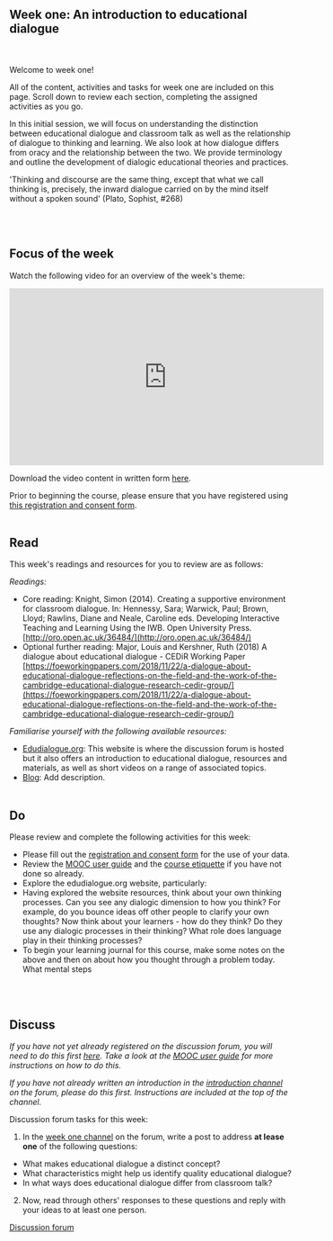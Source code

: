 ## Week one: An introduction to educational dialogue
<br/><br/>
Welcome to week one!

All of the content, activities and tasks for week one are included on this page. Scroll down to review each section, completing the assigned activities as you go.

In this initial session, we will focus on understanding the distinction between educational dialogue and classroom talk as well as the relationship of dialogue to thinking and learning. We also look at how dialogue differs from oracy and the relationship between the two. We provide terminology and outline the development of dialogic educational theories and practices.

'Thinking and discourse are the same thing, except that what we call thinking is, precisely, the inward dialogue carried on by the mind itself without a spoken sound' (Plato, Sophist, #268)

<br/><br/>
## Focus of the week

Watch the following video for an overview of the week's theme:

<iframe width="560" height="315" src="https://www.youtube.com/embed/NJb545Dcfoo" title="YouTube video player" frameborder="0" allow="accelerometer; autoplay; clipboard-write; encrypted-media; gyroscope; picture-in-picture" allowfullscreen></iframe>

Download the video content in written form [here](https://mbrugha.github.io/course-in-a-box/img/Wk1_video_content.pdf).

Prior to beginning the course, please ensure that you have registered using [this registration and consent form](https://docs.google.com/forms/d/e/1FAIpQLSdVGqzG-GIDHSu8U08oDWFrMHdD8bd1ignlVQ5tUBtrw8dpPw/viewform?usp=sf_link).
<br/><br/>
## Read

This week's readings and resources for you to review are as follows:

*Readings:*

* Core reading: Knight, Simon (2014). Creating a supportive environment for classroom dialogue. In: Hennessy, Sara; Warwick, Paul; Brown, Lloyd; Rawlins, Diane and Neale, Caroline eds. Developing Interactive Teaching and Learning Using the IWB. Open University Press. [http://oro.open.ac.uk/36484/](http://oro.open.ac.uk/36484/)
* Optional further reading: Major, Louis and Kershner, Ruth (2018) A dialogue about educational dialogue - CEDiR Working Paper [https://foeworkingpapers.com/2018/11/22/a-dialogue-about-educational-dialogue-reflections-on-the-field-and-the-work-of-the-cambridge-educational-dialogue-research-cedir-group/](https://foeworkingpapers.com/2018/11/22/a-dialogue-about-educational-dialogue-reflections-on-the-field-and-the-work-of-the-cambridge-educational-dialogue-research-cedir-group/)

*Familiarise yourself with the following available resources:*

* [Edudialogue.org](https://www.edudialogue.org/): This website is where the discussion forum is hosted but it also offers an introduction to educational dialogue, resources and materials, as well as short videos on a range of associated topics.
* [Blog](https://oracycambridge.org/oracy-education-and-dialogic-teaching-whats-the-difference/): Add description.
<br/><br/>
## Do

Please review and complete the following activities for this week:

* Please fill out the [registration and consent form](insert) for the use of your data.
* Review the [MOOC user guide](https://mbrugha.github.io/fundamentals-of-ed-dialogue/modules/introduction/MOOC-user-guide/) and the [course etiquette](https://mbrugha.github.io/fundamentals-of-ed-dialogue/modules/introduction/course-etiquette/) if you have not done so already.
* Explore the edudialogue.org website, particularly:
* Having explored the website resources, think about your own thinking processes. Can you see any dialogic dimension to how you think? For example, do you bounce ideas off other people to clarify your own thoughts? Now think about your learners - how do they think? Do they use any dialogic processes in their thinking? What role does language play in their thinking processes?
* To begin your learning journal for this course, make some notes on the above and then on about how you thought through a problem today. What mental steps 

<br/><br/>
## Discuss

*If you have not yet already registered on the discussion forum, you will need to do this first [here](insert). Take a look at the [MOOC user guide](https://mbrugha.github.io/fundamentals-of-ed-dialogue/modules/introduction/MOOC-user-guide/) for more instructions on how to do this.*

*If you have not already written an introduction in the [introduction channel](insert) on the forum, please do this first. Instructions are included at the top of the channel.*

Discussion forum tasks for this week:

1. In the [week one channel](insert) on the forum, write a post to address **at lease one** of the following questions:
* What makes educational dialogue a distinct concept?
* What characteristics might help us identify quality educational dialogue?
* In what ways does educational dialogue differ from classroom talk?
2. Now, read through others' responses to these questions and reply with your ideas to at least one person.

<a class="btn btn-primary" href="https://www.edudialogue.org/forum/"><i class="fa fa-home"></i> Discussion forum</a>
<br/><br/>
